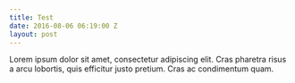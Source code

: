 ```yaml
---
title: Test
date: 2016-08-06 06:19:00 Z
layout: post
---
```


Lorem ipsum dolor sit amet, consectetur adipiscing elit. Cras pharetra risus a arcu lobortis, quis efficitur justo pretium. Cras ac condimentum quam.